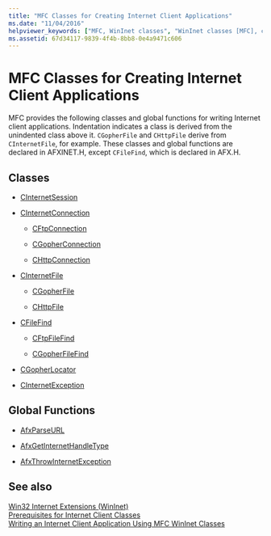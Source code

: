 ```yaml
---
title: "MFC Classes for Creating Internet Client Applications"
ms.date: "11/04/2016"
helpviewer_keywords: ["MFC, WinInet classes", "WinInet classes [MFC], classes", "classes [MFC], MFC", "Internet client applications [MFC], MFC", "Internet applications [MFC], MFC"]
ms.assetid: 67d34117-9839-4f4b-8bb8-0e4a9471c606
---
```

# MFC Classes for Creating Internet Client Applications

MFC provides the following classes and global functions for writing Internet client applications. Indentation indicates a class is derived from the unindented class above it. `CGopherFile` and `CHttpFile` derive from `CInternetFile`, for example. These classes and global functions are declared in AFXINET.H, except `CFileFind`, which is declared in AFX.H.

## Classes

- [CInternetSession](../mfc/reference/cinternetsession-class.md)

- [CInternetConnection](../mfc/reference/cinternetconnection-class.md)

   - [CFtpConnection](../mfc/reference/cftpconnection-class.md)

   - [CGopherConnection](../mfc/reference/cgopherconnection-class.md)

   - [CHttpConnection](../mfc/reference/chttpconnection-class.md)

- [CInternetFile](../mfc/reference/cinternetfile-class.md)

   - [CGopherFile](../mfc/reference/cgopherfile-class.md)

   - [CHttpFile](../mfc/reference/chttpfile-class.md)

- [CFileFind](../mfc/reference/cfilefind-class.md)

   - [CFtpFileFind](../mfc/reference/cftpfilefind-class.md)

   - [CGopherFileFind](../mfc/reference/cgopherfilefind-class.md)

- [CGopherLocator](../mfc/reference/cgopherlocator-class.md)

- [CInternetException](../mfc/reference/cinternetexception-class.md)

## Global Functions

- [AfxParseURL](reference/internet-url-parsing-globals.md#afxparseurl)

- [AfxGetInternetHandleType](reference/internet-url-parsing-globals.md#afxgetinternethandletype)

- [AfxThrowInternetException](reference/internet-url-parsing-globals.md#afxthrowinternetexception)

## See also

[Win32 Internet Extensions (WinInet)](../mfc/win32-internet-extensions-wininet.md)<br/>
[Prerequisites for Internet Client Classes](../mfc/prerequisites-for-internet-client-classes.md)<br/>
[Writing an Internet Client Application Using MFC WinInet Classes](../mfc/writing-an-internet-client-application-using-mfc-wininet-classes.md)
